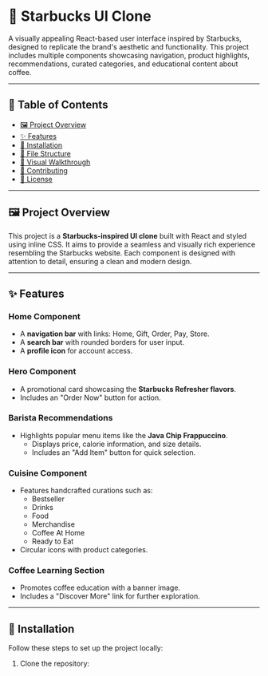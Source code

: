 # 🌟 Starbucks UI Clone

A visually appealing React-based user interface inspired by Starbucks, designed to replicate the brand's aesthetic and functionality. This project includes multiple components showcasing navigation, product highlights, recommendations, curated categories, and educational content about coffee.

---

## 📜 Table of Contents
- [🖼️ Project Overview](#-project-overview)
- [✨ Features](#-features)
- [🚀 Installation](#-installation)
- [📂 File Structure](#-file-structure)
- [🎨 Visual Walkthrough](#-visual-walkthrough)
- [🤝 Contributing](#-contributing)
- [📜 License](#-license)

---

## 🖼️ Project Overview
This project is a **Starbucks-inspired UI clone** built with React and styled using inline CSS. It aims to provide a seamless and visually rich experience resembling the Starbucks website. Each component is designed with attention to detail, ensuring a clean and modern design.

---

## ✨ Features
### **Home Component**
- A **navigation bar** with links: Home, Gift, Order, Pay, Store.
- A **search bar** with rounded borders for user input.
- A **profile icon** for account access.

### **Hero Component**
- A promotional card showcasing the **Starbucks Refresher flavors**.
- Includes an "Order Now" button for action.

### **Barista Recommendations**
- Highlights popular menu items like the **Java Chip Frappuccino**.
  - Displays price, calorie information, and size details.
  - Includes an "Add Item" button for quick selection.

### **Cuisine Component**
- Features handcrafted curations such as:
  - Bestseller
  - Drinks
  - Food
  - Merchandise
  - Coffee At Home
  - Ready to Eat
- Circular icons with product categories.

### **Coffee Learning Section**
- Promotes coffee education with a banner image.
- Includes a "Discover More" link for further exploration.

---

## 🚀 Installation
Follow these steps to set up the project locally:

1. Clone the repository:
